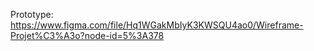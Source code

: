 Prototype: https://www.figma.com/file/Hq1WGakMbIyK3KWSQU4ao0/Wireframe-Projet%C3%A3o?node-id=5%3A378
